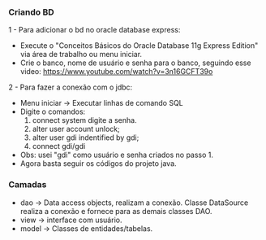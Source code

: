 ### Criando BD
1 - Para adicionar o bd no oracle database express:

- Execute o "Conceitos Básicos do Oracle Database 11g Express Edition" via área de trabalho ou
menu iniciar.
- Crie o banco, nome de usuário e senha para o banco, seguindo esse video: https://www.youtube.com/watch?v=3n16GCFT39o

2 - Para fazer a conexão com o jdbc:

- Menu iniciar -> Executar linhas de comando SQL
- Digite o comandos:
	1. connect system
		digite a senha.
	2. alter user account unlock;
	3. alter user gdi indentified by gdi;
	4. connect gdi/gdi 
- Obs: usei "gdi" como usuário e senha criados no passo 1.
- Agora basta seguir os códigos do projeto java.


### Camadas

- dao -> Data access objects, realizam a conexão. Classe DataSource realiza a conexão e fornece para as demais classes DAO.
- view -> interface com usuário.
- model -> Classes de entidades/tabelas.

